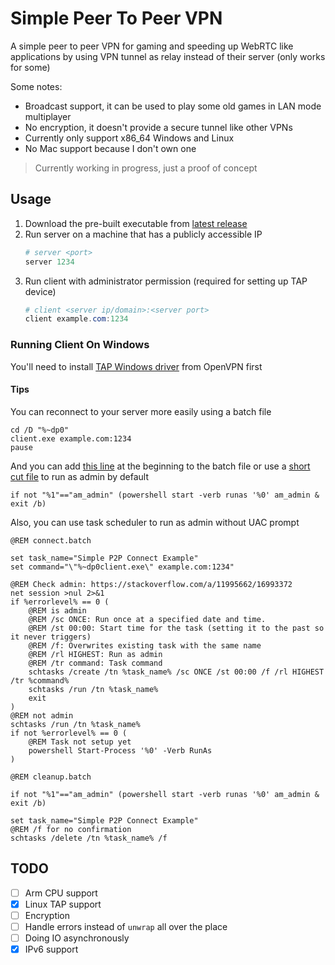# Simple Peer To Peer VPN

A simple peer to peer VPN for gaming and speeding up WebRTC like applications by using VPN tunnel as relay instead of their server (only works for some)

Some notes:

- Broadcast support, it can be used to play some old games in LAN mode multiplayer
- No encryption, it doesn't provide a secure tunnel like other VPNs
- Currently only support x86_64 Windows and Linux
- No Mac support because I don't own one

> Currently working in progress, just a proof of concept

## Usage

1. Download the pre-built executable from [latest release](https://github.com/Legend-Master/simple-p2p-vpn/releases/latest)
2. Run server on a machine that has a publicly accessible IP
   ```powershell
   # server <port>
   server 1234
   ```
3. Run client with administrator permission (required for setting up TAP device)
   ```powershell
   # client <server ip/domain>:<server port>
   client example.com:1234
   ```

### Running Client On Windows

You'll need to install [TAP Windows driver](https://build.openvpn.net/downloads/releases/latest.bak/tap-windows-latest-stable.exe) from OpenVPN first

#### Tips

You can reconnect to your server more easily using a batch file

```batch
cd /D "%~dp0"
client.exe example.com:1234
pause
```

And you can add [this line](https://stackoverflow.com/a/51472107/16993372) at the beginning to the batch file or use a [short cut file](https://superuser.com/a/788929) to run as admin by default

```batch
if not "%1"=="am_admin" (powershell start -verb runas '%0' am_admin & exit /b)
```

Also, you can use task scheduler to run as admin without UAC prompt

```batch
@REM connect.batch

set task_name="Simple P2P Connect Example"
set command="\"%~dp0client.exe\" example.com:1234"

@REM Check admin: https://stackoverflow.com/a/11995662/16993372
net session >nul 2>&1
if %errorlevel% == 0 (
    @REM is admin
    @REM /sc ONCE: Run once at a specified date and time.
    @REM /st 00:00: Start time for the task (setting it to the past so it never triggers)
    @REM /f: Overwrites existing task with the same name
    @REM /rl HIGHEST: Run as admin
    @REM /tr command: Task command
    schtasks /create /tn %task_name% /sc ONCE /st 00:00 /f /rl HIGHEST /tr %command%
    schtasks /run /tn %task_name%
    exit
)
@REM not admin
schtasks /run /tn %task_name%
if not %errorlevel% == 0 (
    @REM Task not setup yet
    powershell Start-Process '%0' -Verb RunAs
)
```

```batch
@REM cleanup.batch

if not "%1"=="am_admin" (powershell start -verb runas '%0' am_admin & exit /b)

set task_name="Simple P2P Connect Example"
@REM /f for no confirmation
schtasks /delete /tn %task_name% /f
```

## TODO

- [ ] Arm CPU support
- [x] Linux TAP support
- [ ] Encryption
- [ ] Handle errors instead of `unwrap` all over the place
- [ ] Doing IO asynchronously
- [x] IPv6 support

